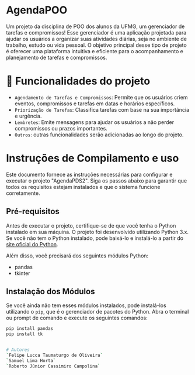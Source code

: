 # AgendaPOO
Um projeto da disciplina de POO dos alunos da UFMG, um gerenciador de tarefas e compromissos!
Esse gerenciador é uma aplicação projetada para ajudar os usuários a organizar suas atividades diárias, seja no ambiente de trabalho, estudo ou vida pessoal.
O objetivo principal desse tipo de projeto é oferecer uma plataforma intuitiva e eficiente para o acompanhamento e planejamento de tarefas e compromissos.

# :hammer: Funcionalidades do projeto
- `Agendamento de Tarefas e Compromissos`: Permite que os usuários criem eventos, compromissos e tarefas em datas e horários específicos.
- `Priorização de Tarefas`: Classifica tarefas com base na sua importância e urgência. 
- `Lembretes`: Emite mensagens para ajudar os usuários a não perder compromissos ou prazos importantes.
- `Outros`: outras funcionalidades serão adicionadas ao longo do projeto.

# Instruções de Compilamento e uso 

Este documento fornece as instruções necessárias para configurar e executar o projeto "AgendaPDS2". Siga os passos abaixo para garantir que todos os requisitos estejam instalados e que o sistema funcione corretamente.

## Pré-requisitos

Antes de executar o projeto, certifique-se de que você tenha o Python instalado em sua máquina. O projeto foi desenvolvido utilizando Python 3.x. Se você não tem o Python instalado, pode baixá-lo e instalá-lo a partir do [site oficial do Python](https://www.python.org/).

Além disso, você precisará dos seguintes módulos Python:
- pandas
- tkinter

## Instalação dos Módulos

Se você ainda não tem esses módulos instalados, pode instalá-los utilizando o `pip`, que é o gerenciador de pacotes do Python. Abra o terminal ou prompt de comando e execute os seguintes comandos:

```sh
pip install pandas
pip install tk


# Autores 
`Felipe Lucca Taumaturgo de Oliveira`
`Samuel Lima Horta`
`Roberto Júnior Cassimiro Campolina`

